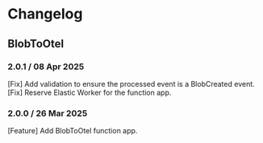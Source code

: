 # Changelog

## BlobToOtel
<!-- To add a new entry write: -->
<!-- ### version / full date -->
<!-- * [Update/Bug fix] message that describes the changes that you apply -->

### 2.0.1 / 08 Apr 2025
[Fix] Add validation to ensure the processed event is a BlobCreated event.
[Fix] Reserve Elastic Worker for the function app.

### 2.0.0 / 26 Mar 2025
[Feature] Add BlobToOtel function app.
